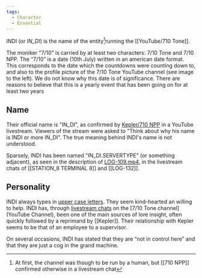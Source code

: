 ```yaml
---
tags:
  - Character
  - Essential
---
```

INDI (or *IN_DI*) is the name of the entity[^1]running the [[YouTube/710 Tone]].  
  
The moniker “7/10” is carried by at least two characters: 7/10 Tone and 7/10 NPP. The “7/10” is a date (10th July) written in an american date format. This corresponds to the date which the countdowns were counting down to, and also to the profile picture of the 7/10 Tone YouTube channel (see image to the left). We do not know why this date is of significance. There are reasons to believe that this is a yearly event that has been going on for at least two years

  
## Name

Their official name is "IN_DI", as confirmed by [Kepler/710 NPP](Kepler.md) in a YouTube livestream.  Viewers of the stream were asked to "Think about why his name is INDI or more IN_DI". The true meaning behind INDI's name is not understood. 

Sparsely, INDI has been named "IN_DI.SERVERTYPE" (or something adjacent), as seen in the description of  [LOG-109.mp4](https://www.youtube.com/watch?v=-LDiAWJQSOI), in the livestream chats of [[STATION_8 TERMINAL 8]] and [[LOG-132]].


## Personality
INDI always types in [upper case letters](Livestreams/Transcripts).  They seem kind-hearted an willing to help. INDI has, through [livestream chats](/Livestream/Transcripts) on the [7/10 Tone channel](YouTube Channel), been one of the main sources of lore insight, often quickly followed by a reprimand by [[Kepler]]. Their relationship with Kepler seems to be that of an employee to a supervisor. 

On several occasions, INDI has stated that they are “not in control here” and that they are just a cog in the grand machine.


 
[^1]: At first, the channel was though to be run by a human, but [[710 NPP]] confirmed otherwise in a livestream chat


